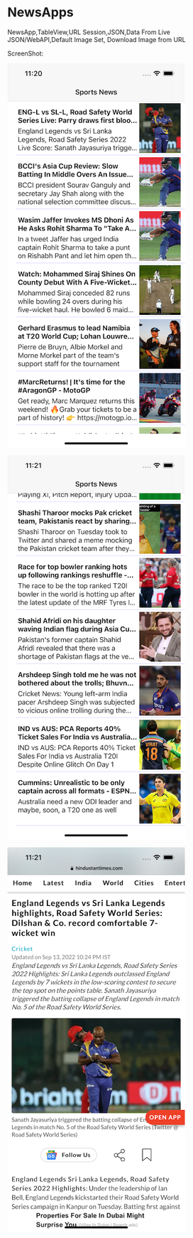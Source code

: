 # NewsApps
NewsApp,TableView,URL Session,JSON,Data From Live JSON/WebAPI,Default Image Set, Download Image from URL 

ScreenShot:

![ScreenShot1](https://github.com/AmanUllahAkhand/NewsApps/blob/main/ScreenShot/NewsApp1.png)

![ScreenShot2](https://github.com/AmanUllahAkhand/NewsApps/blob/main/ScreenShot/NewsApp2.png)

![ScreenShot3](https://github.com/AmanUllahAkhand/NewsApps/blob/main/ScreenShot/NewsApp3.png)